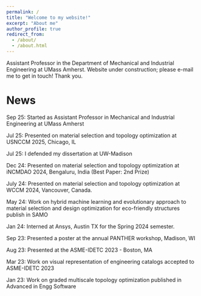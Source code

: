 ```yaml
---
permalink: /
title: "Welcome to my website!"
excerpt: "About me"
author_profile: true
redirect_from: 
  - /about/
  - /about.html
---
```

Assistant Professor in the Department of Mechanical and Industrial Engineering at UMass Amherst. Website under construction; please e-mail me to get in touch! Thank you.

**News**
======
Sep 25: Started as Assistant Professor in Mechanical and Industrial Engineering at UMass Amherst

Jul 25: Presented on material selection and topology optimization at USNCCM 2025, Chicago, IL

Jul 25: I defended my dissertation at UW-Madison

Dec 24: Presented on material selection and topology optimization at iNCMDAO 2024, Bengaluru, India (Best Paper: 2nd Prize)

July 24: Presented on material selection and topology optimization at WCCM 2024, Vancouver, Canada.

May 24: Work on hybrid machine learning and evolutionary approach to material selection and design optimization for eco-friendly structures publish in SAMO

Jan 24: Interned at Ansys, Austin TX for the Spring 2024 semester.

Sep 23: Presented a poster at the annual PANTHER workshop, Madison, WI

Aug 23: Presented at the ASME-IDETC 2023 - Boston, MA

Mar 23: Work on visual representation of engineering catalogs accepted to ASME-IDETC 2023

Jan 23: Work on graded multiscale topology optimization published in Advanced in Engg Software

[comment]: <Dec 22: Passed my Phd prelims! :)>

[comment]: <Dec 22: Presented my work at NeurIPS 2022 AI4Mat, New Orleans>

[comment]: <Nov 22: Work on microstructural optimization using neural networks publish in Materials & Design>
